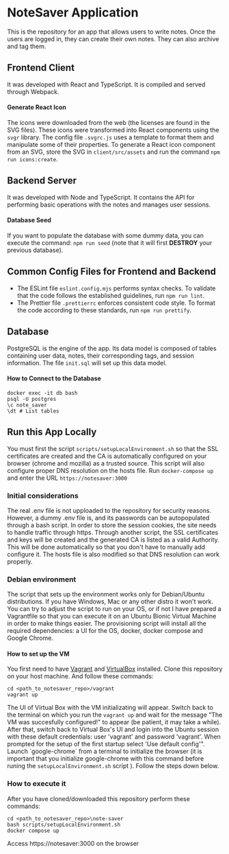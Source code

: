 # NoteSaver Application

This is the repository for an app that allows users to write notes. Once the users are logged in, they can create their own notes. They can also archive and tag them.

## Frontend Client
It was developed with React and TypeScript. It is compiled and served through Webpack.

#### Generate React Icon
The icons were downloaded from the web (the licenses are found in the SVG files). These icons were transformed into React components using the `svgr` library. The config file `.svgrc.js` uses a template to format them and manipulate some of their properties. To generate a React icon component from an SVG, store the SVG in `client/src/assets` and run the command `npm run icons:create`.

## Backend Server
It was developed with Node and TypeScript. It contains the API for performing basic operations with the notes and manages user sessions.

#### Database Seed
If you want to populate the database with some dummy data, you can execute the command: `npm run seed` (note that it will first **DESTROY** your previous database).

## Common Config Files for Frontend and Backend
- The ESLint file `eslint.config.mjs` performs syntax checks. To validate that the code follows the established guidelines, run `npm run lint`.
- The Prettier file `.prettierrc` enforces consistent code style. To format the code according to these standards, run `npm run prettify`.

## Database
PostgreSQL is the engine of the app. Its data model is composed of tables containing user data, notes, their corresponding tags, and session information. The file `init.sql` will set up this data model.

#### How to Connect to the Database
```
docker exec -it db bash
psql -U postgres
\c note_saver
\dt # List tables
```

## Run this App Locally
You must first the script `scripts/setupLocalEnvironment.sh` so that the SSL certificates are created and the CA is automatically configured on your browser (chrome and mozilla) as a trusted source. This script will also configure proper DNS resolution on the hosts file.
Run `docker-compose up` and enter the URL `https://notesaver:3000`

### Initial considerations
The real .env file is not upploaded to the repository for security reasons. However, a dummy .env file is, and its passwords can be autopopulated through a bash script. In order to store the session cookies, the site needs to handle traffic through https. Through another script, the SSL certificates and keys will be created and the generated CA is listed as a valid Authority. This will be done automatically so that you don't have to manually add configure it. The hosts file is also modified so that DNS resolution can work properly.

### Debian environment
The script that sets up the environment works only for Debian/Ubuntu distributions. If you have Windows, Mac or any other distro it won't work. You can try to adjust the script to run on your OS, or if not I have prepared a Vagrantfile so that you can execute it on an Ubuntu Bionic Virtual Machine in order to make things easier. The provisioning script will install all the required dependencies: a UI for the OS, docker, docker compose and Google Chrome.

#### How to set up the VM
You first need to have [Vagrant](https://developer.hashicorp.com/vagrant/docs/installation) and [VirtualBox](https://www.virtualbox.org/wiki/Downloads) installed. Clone this repository on your host machine. And follow these commands:
```
cd <path_to_notesaver_repo>/vagrant
vagrant up
```
The UI of Virtual Box with the VM initializating will appear. Switch back to the terminal on which you run the `vagrant up` and wait for the message "The VM was succesfully configured!" to appear (be patient, it may take a while). After that, switch back to Virtual Box's UI and login into the Ubuntu session with these default credentials: user 'vagrant' and password 'vagrant'. When prompted for the setup of the first startup select 'Use default config'". Launch \`google-chrome\` from a terminal to initialize the browser (it is important that you initialize google-chrome with this command before runing the `setupLocalEnvironment.sh` script ). Follow the steps down below.

### How to execute it
After you have cloned/downloaded this repository perform these commands:
```
cd <path_to_notesaver_repo>\note-saver
bash scripts/setupLocalEnvironment.sh
docker compose up
```
Access https://notesaver:3000 on the browser

